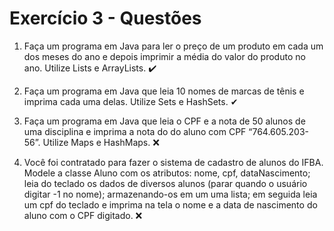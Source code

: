 # Exercício 3 - Questões


1. Faça um programa em Java para ler o preço de um produto em cada um dos meses do ano e depois imprimir a média do valor do produto no ano. Utilize Lists e ArrayLists. ✔️

2. Faça um programa em Java que leia 10 nomes de marcas de tênis e imprima cada uma delas. Utilize Sets e HashSets. ✔

3. Faça um programa em Java que leia o CPF e a nota de 50 alunos de uma disciplina e imprima a nota do do aluno com CPF “764.605.203-56”. Utilize Maps e HashMaps. ❌

4. Você foi contratado para fazer o sistema de cadastro de alunos do IFBA. Modele a classe Aluno com os atributos: nome, cpf, dataNascimento; leia do teclado os dados de diversos alunos (parar quando o usuário digitar -1 no nome); armazenando-os em um uma lista; em seguida leia um cpf do teclado e imprima na tela o nome e a data de nascimento do aluno com o CPF digitado. ❌
